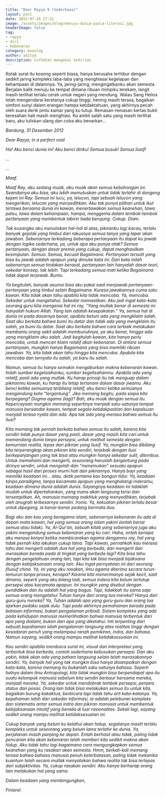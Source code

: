```yaml
---
title: "Dear Rayya 9 (Sederhana)"
layout: post
date: 2013-07-26 17:32
image: /assets/images/blog/menuju-dunia-pasca-literasi.jpg
headerImage: false
tag:
- rayya
- diri
- kebenaran
category: monolog
author: aditya
description: Curhatan mengenai kedirian
---
```


Kotak surat itu kosong seperti biasa, hanya berusaha terhibur dengan sedikit jaring kompleks laba-laba yang menghiasai kegelapan dan kehampaan di dalamnya. Ya, jaring-jaring, mengingatkanku akan semesta. Berjalan balik menuju ke tempat dimana ribuan mimpiku terekam, langit masih terlihat terlalu cerah untuk negeri yang mendung. Walau Sang Helios telah mengendarai keretanya cukup tinggi, hening masih terasa, bagaikan simfoni sunyi dalam erangan hampa ketidaktahuan, yang akhirnya pecah oleh suara derik pintu kamar yang ku tutup. Remasan-remasan kertas bukti keresahan hati masih menghiasi. Ku ambil salah satu yang masih terlihat baru, aku tuliskan ulang dan coba aku benarkan...

<i>
Bandung, 31 Desember 2012

Dear Rayya, in a perfect void

Ha! Aku benci dunia ini! Aku benci diriku! Semua busuk! Semua ilusif!

...

...

Maaf.

Maaf Ray, aku sedang muak, aku muak akan semua kebohongan ini. Seandainya aku bisa, aku lebih memutuskan untuk tidak terlahir di dongeng kejam ini Ray. Semua ini lucu, ya, lelucon, tapi sebuah lelucon yang mengerikan, lelucon yang menyedihkan. Aku tak punya pilihan untuk ikut tertawa bersama dunia ini kawan, menertawakan semua keanehan, tawa palsu, tawa dalam kehampaan, hampa, menggema dalam tembok-tembok pertanyaan yang membentuk labirin tiada berujung. Cukup. Diam.

Tak kusangka aku menuliskan hal-hal di atas, pikiranku lagi kacau, terlalu banyak gejolak yang timbul dari rakusnya semua tanya yang lapar akan jawaban. Sebenarnya terkadang beberapa pertanyaan itu dapat ku jawab dengan logika sederhana, ya, untuk apa aku punya otak? Semua pertanyaan, dengan dasar premis yang cukup, dapat menghasilkan kesimpulan. Semua. Semua, kecuali Bagaimana. Pertanyaan tersulit yang bisa ku jawab adalah apapun yang dimulai kata ini. Dari kata inilah sebenarnya semua tindakan berasal, pertanyaan lain hanyalah dasar teori, sekedar konsep, tak lebih. Tapi terkadang semua mati ketika Bagaimana tidak dapat terjawab. Buntu.

Ya begitulah, banyak asumsi bisa aku pakai saat menjawab pertanyaan-pertanyaan yang timbul selain Bagaimana. Kurasa jawabannya cuma satu kawan. Kita tidak akan tahu apabila kita tidak mencoba. Ya, mencoba. Sekedar untuk mengetahui. Sekedar memastikan. Aku jadi ingat kata-kata seorang guru kita mengenai hal ini ray, “Yang mutlak benar di semesta ini hanyalah hukum Allah. Yang lain adalah kesepakatan.” Ya, semua hal di dunia ini pada dasarnya benar, apabila belum ada yang mengklaim salah. Saat aku berkata bahwa bumi itu datar dan tidak ada yang mengklaim itu salah, ya bumi itu datar. Saat aku berkata bahwa cara terbaik melakukan membantu orang sakit adalah membunuhnya, ya aku benar, hingga ada yang mengklaim aku salah. Jadi begitulah kawan, kita hanya perlu mencoba, untuk mencari klaim relatif akan kebenaran. Di antara semua pertanyaan, mungkin hanya Bagaimana yang bisa memiliki ribuan jawaban. Ya, kita tidak akan tahu hingga kita mencoba. Apabila kita mencoba dan ternyata itu salah, ya baru itu salah.

Namun, semua itu hanya semakin mengaburkan makna kebenaran kawan. Inilah sumber kegelsiahanku, sumber kegelisahanmu. Apabila ada yang relatif, pasti ada yang mutlak. Ku harap prinsip itu tak menguap dalam pikiranmu kawan, ku harap itu tetap tertanam dalam dasar jiwamu. Aku benci ketika semuanya terbilang relatif, aku benci ketika semuanya mengandung kata “tergantung”. Jika memang begitu, pada siapa kita berpegang? Dogma agama (lagi)? Bah, aku muak dengan semua itu. Kepercayaan mungkin memang sepertinya menjadi satu-satunya tempat manusia bersandar kawan, tempat segala ketidakpastian dan kepalsuan menjadi terasa nyata dan ada. Apa tak ada yang merasa bahwa semua itu ilusi?

Kita memang tak pernah berkata bahwa semua itu salah, karena kita sendiri tidak punya dasar yang pasti, dasar yang masih kita cari untuk memandang dunia tanpa persepsi, untuk melihat semesta dengan kemurnian realita, lepas dari pikiran yang ilusif. Ya, mungkin bisa dibilang kita terperangkap akan pikiran kita sendiri, terjebak dengan ilusi berkepanjangan yang tak bisa atau mungkin hanya sekedar sulit, ditembus. Untuk memahami dan mengerti, seseorang haruslah bergantung pada dirinya sendiri, untuk mengolah dan “menemukan” sesuatu apapun sebagai hasil dari proses murni hati dan pikirannya. Hanya bayi yang memiliki keadaan ini... atau, detik pertama kau bangun tidur. Ya, keadaan tanpa paradigma, tanpa kacamata apapun yang menghalangi inderamu, keadaan dimana dunia adalah dunia. Sayangnya keadaan ini tidaklah mudah untuk dipertahankan, yang mana akan langsung terisi dan tersempitkan. Ah, manusia memang makhluk yang menyedihkan, terjebak oleh anugrah terbesarnya sendiri. Ironis.  Ya, kekuatan pikiran terlalu besar untuk dipegang, ia benar-benar pedang bermata dua.

Bagi aku dan kau yang beragama islam, sebenarnya kebenaran itu ada di depan mata kawan, hal yang semua orang islam yakini (entah benar semua atau tidak). Ya, Al-Qur’an, sebuah kitab yang sebenarnya juga aku yakini mengandung semua kebenaran yang ku cari. Haha, entah kenapa aku merasa konyol ketika membicarakan agama denganmu ray, hal yang tidak pernah kita lakukan cukup lama. Tapi kawan, pernahkah kau merasa tahu dan mengerti adalah dua hal yang berbeda, dan mengerti dan merasakan berada pada di tingkat yang berbeda lagi? Kita bisa tahu dengan pengetahuan orang lain, tapi kita tak bisa menjadi bijaksana dengan kebijaksanaan orang lain. Aku ingat pernyataan ini dari seorang filusuf china. Ya, ini yang aku rasakan, ilmu agama diterima secara turun-temurun tanpa proses, kenapa? Karena kita menerimanya sejak kecil, saat dimana, seperti yang aku bilang tadi, semua indera kita belum tertutup persepsi atau kacamata apapun. Ini mungkin yang disebut dengan pendidikan dan itu adalah hal yang bagus. Tapi, tidakkah itu sama saja semua orang mengetahui Tuhan hanya dari orang tua mereka? Hanya dari guru-guru mereka? Ya, Tuhan adalah apa yang guru-guru dan orang tua ajarkan padaku sejak dulu. Tapi pada akhirnya pemahaman berada pada batasan informasi, bukan pengalaman pribadi. Sistem kompleks yang ada pada kehidupan manusia memerlihatkan bahwa manusia terbentuk dari apa yang dialami, bukan dari apa yang diketahui. Inti terpenting dari sebuah kepahaman ialah pengalaman langsung atas realitas tinggi dengan kesadaran penuh yang melampaui ranah pemikiran, indra, dan bahasa. Namun sayang, sedikit orang mampu melihat ketidaksesuaian ini.

Kau sendiri apabila membaca surat ini, visual dan interpretasi yang terbentuk bisa berbeda, contoh sederhana kebusukan persepsi. Dan aku yakin, tidak akan ada yang paham langsung selain telah merasakannya sendiri. Ya, banyak hal yang tak mungkin bisa hanya disampaikan dengan kata-kata, karena memang itu bukanlah satu-satunya bahasa. Seperti halnya dalam ilmu Antropologi, kita tidak mungkin bisa berpendapat apa itu suatu kelompok manusia sebelum kita sendiri berbaur bersama mereka, menjadi mereka. Ya, sekedar untuk mendobrak tembok persepsi, penjara status dan posisi. Orang lain tidak bisa melakukan semua itu untuk kita, bagaikan burung kakaktua, berbicara tapi tidak tahu arti kata-katanya. Ya, kepahaman lebih dari sekedar informasi, ia adalah peleburan kompleks dan sistematis antar semua indra dan pikiran manusia untuk membentuk kebijaksanaan intuitif yang berada di luar rasionalitas. Sekali lagi, sayang sedikit orang mampu melihat ketidaksesuaian ini.

Cukup banyak yang belum ku ketahui akan hidup, segalanya masih terlalu kompleks untuk seseorang yang belum lama terlahir ke dunia. Ya, perjalanan masih panjang ke depan. Entah berhasil atau tidak, paling tidak pencarian kita akan kebenaran telah memberi kita sedikit makna akan hidup. Aku tidak tahu lagi bagaimana cara mengungkapkan semua keanehan yang ku rasakan akan semesta. Hmm, berkali-kali memang terasa bahwa bahasa manusia penuh keterbatasan, paling tidak mekanika kuantum telah secara mutlak menyatakan bahwa realita tak bisa terlepas dari subjektivitas. Ya, cukup rasakan sendiri. Aku hanya berharap orang lain melakukan hal yang sama.

Dalam keadaan yang membingungkan,

Finiarel.</i>